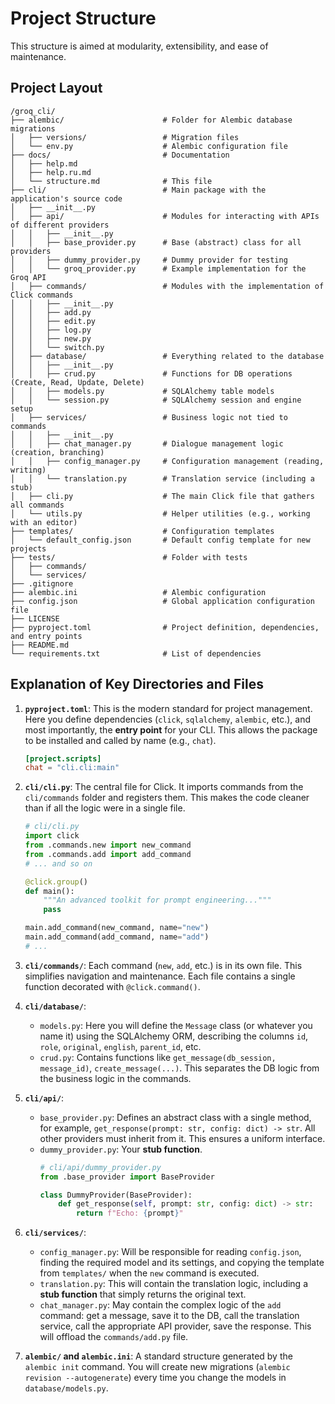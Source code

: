 # Project Structure

This structure is aimed at modularity, extensibility, and ease of maintenance.

## Project Layout

```
/groq_cli/
├── alembic/                      # Folder for Alembic database migrations
│   ├── versions/                 # Migration files
│   └── env.py                    # Alembic configuration file
├── docs/                         # Documentation
│   ├── help.md
│   ├── help.ru.md
│   └── structure.md              # This file
├── cli/                          # Main package with the application's source code
│   ├── __init__.py
│   ├── api/                      # Modules for interacting with APIs of different providers
│   │   ├── __init__.py
│   │   ├── base_provider.py      # Base (abstract) class for all providers
│   │   ├── dummy_provider.py     # Dummy provider for testing
│   │   └── groq_provider.py      # Example implementation for the Groq API
│   ├── commands/                 # Modules with the implementation of Click commands
│   │   ├── __init__.py
│   │   ├── add.py
│   │   ├── edit.py
│   │   ├── log.py
│   │   ├── new.py
│   │   └── switch.py
│   ├── database/                 # Everything related to the database
│   │   ├── __init__.py
│   │   ├── crud.py               # Functions for DB operations (Create, Read, Update, Delete)
│   │   ├── models.py             # SQLAlchemy table models
│   │   └── session.py            # SQLAlchemy session and engine setup
│   ├── services/                 # Business logic not tied to commands
│   │   ├── __init__.py
│   │   ├── chat_manager.py       # Dialogue management logic (creation, branching)
│   │   ├── config_manager.py     # Configuration management (reading, writing)
│   │   └── translation.py        # Translation service (including a stub)
│   ├── cli.py                    # The main Click file that gathers all commands
│   └── utils.py                  # Helper utilities (e.g., working with an editor)
├── templates/                    # Configuration templates
│   └── default_config.json       # Default config template for new projects
├── tests/                        # Folder with tests
│   ├── commands/
│   └── services/
├── .gitignore
├── alembic.ini                   # Alembic configuration
├── config.json                   # Global application configuration file
├── LICENSE
├── pyproject.toml                # Project definition, dependencies, and entry points
├── README.md
└── requirements.txt              # List of dependencies
```

## Explanation of Key Directories and Files

1.  **`pyproject.toml`**: This is the modern standard for project management. Here you define dependencies (`click`, `sqlalchemy`, `alembic`, etc.), and most importantly, the **entry point** for your CLI. This allows the package to be installed and called by name (e.g., `chat`).
    ```toml
    [project.scripts]
    chat = "cli.cli:main"
    ```

2.  **`cli/cli.py`**: The central file for Click. It imports commands from the `cli/commands` folder and registers them. This makes the code cleaner than if all the logic were in a single file.
    ```python
    # cli/cli.py
    import click
    from .commands.new import new_command
    from .commands.add import add_command
    # ... and so on

    @click.group()
    def main():
        """An advanced toolkit for prompt engineering..."""
        pass

    main.add_command(new_command, name="new")
    main.add_command(add_command, name="add")
    # ...
    ```

3.  **`cli/commands/`**: Each command (`new`, `add`, etc.) is in its own file. This simplifies navigation and maintenance. Each file contains a single function decorated with `@click.command()`.

4.  **`cli/database/`**:
    *   `models.py`: Here you will define the `Message` class (or whatever you name it) using the SQLAlchemy ORM, describing the columns `id`, `role`, `original`, `english`, `parent_id`, etc.
    *   `crud.py`: Contains functions like `get_message(db_session, message_id)`, `create_message(...)`. This separates the DB logic from the business logic in the commands.

5.  **`cli/api/`**:
    *   `base_provider.py`: Defines an abstract class with a single method, for example, `get_response(prompt: str, config: dict) -> str`. All other providers must inherit from it. This ensures a uniform interface.
    *   `dummy_provider.py`: Your **stub function**.
        ```python
        # cli/api/dummy_provider.py
        from .base_provider import BaseProvider

        class DummyProvider(BaseProvider):
            def get_response(self, prompt: str, config: dict) -> str:
                return f"Echo: {prompt}"
        ```

6.  **`cli/services/`**:
    *   `config_manager.py`: Will be responsible for reading `config.json`, finding the required model and its settings, and copying the template from `templates/` when the `new` command is executed.
    *   `translation.py`: This will contain the translation logic, including a **stub function** that simply returns the original text.
    *   `chat_manager.py`: May contain the complex logic of the `add` command: get a message, save it to the DB, call the translation service, call the appropriate API provider, save the response. This will offload the `commands/add.py` file.

7.  **`alembic/` and `alembic.ini`**: A standard structure generated by the `alembic init` command. You will create new migrations (`alembic revision --autogenerate`) every time you change the models in `database/models.py`.
